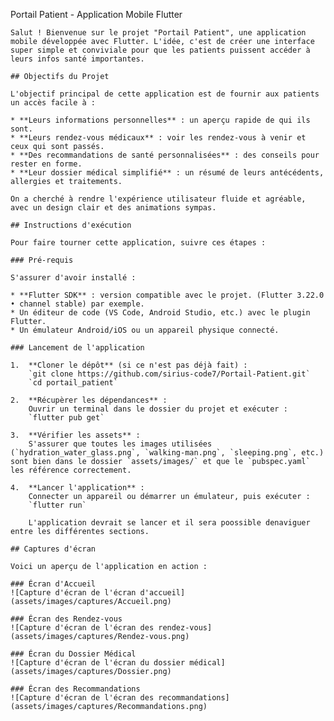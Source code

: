 Portail Patient - Application Mobile Flutter

    Salut ! Bienvenue sur le projet "Portail Patient", une application mobile développée avec Flutter. L'idée, c'est de créer une interface super simple et conviviale pour que les patients puissent accéder à leurs infos santé importantes.

    ## Objectifs du Projet

    L'objectif principal de cette application est de fournir aux patients un accès facile à :

    * **Leurs informations personnelles** : un aperçu rapide de qui ils sont.
    * **Leurs rendez-vous médicaux** : voir les rendez-vous à venir et ceux qui sont passés.
    * **Des recommandations de santé personnalisées** : des conseils pour rester en forme.
    * **Leur dossier médical simplifié** : un résumé de leurs antécédents, allergies et traitements.

    On a cherché à rendre l'expérience utilisateur fluide et agréable, avec un design clair et des animations sympas.

    ## Instructions d'exécution

    Pour faire tourner cette application, suivre ces étapes :

    ### Pré-requis

    S'assurer d'avoir installé :

    * **Flutter SDK** : version compatible avec le projet. (Flutter 3.22.0 • channel stable) par exemple.
    * Un éditeur de code (VS Code, Android Studio, etc.) avec le plugin Flutter.
    * Un émulateur Android/iOS ou un appareil physique connecté.

    ### Lancement de l'application

    1.  **Cloner le dépôt** (si ce n'est pas déjà fait) :
        `git clone https://github.com/sirius-code7/Portail-Patient.git`
        `cd portail_patient`

    2.  **Récupèrer les dépendances** :
        Ouvrir un terminal dans le dossier du projet et exécuter :
        `flutter pub get`

    3.  **Vérifier les assets** :
        S'assurer que toutes les images utilisées (`hydration_water_glass.png`, `walking-man.png`, `sleeping.png`, etc.) sont bien dans le dossier `assets/images/` et que le `pubspec.yaml` les référence correctement.

    4.  **Lancer l'application** :
        Connecter un appareil ou démarrer un émulateur, puis exécuter :
        `flutter run`

        L'application devrait se lancer et il sera poossible denaviguer entre les différentes sections.

    ## Captures d'écran

    Voici un aperçu de l'application en action :

    ### Écran d'Accueil
    ![Capture d'écran de l'écran d'accueil](assets/images/captures/Accueil.png)

    ### Écran des Rendez-vous
    ![Capture d'écran de l'écran des rendez-vous](assets/images/captures/Rendez-vous.png)

    ### Écran du Dossier Médical
    ![Capture d'écran de l'écran du dossier médical](assets/images/captures/Dossier.png)

    ### Écran des Recommandations
    ![Capture d'écran de l'écran des recommandations](assets/images/captures/Recommandations.png)

    
